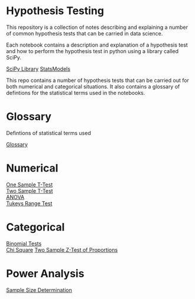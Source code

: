 # Hypothesis Testing

This repository is a collection of notes describing and explaining a number of common hypothesis tests that can be carried in data science.

Each notebook contains a description and explanation of a hypothesis test and how to perform the hypothesis test in python using a library called SciPy.

[SciPy Library](https://www.scipy.org/)
[StatsModels](https://www.statsmodels.org/stable/index.html)

This repo contains a number of hypothesis tests that can be carried out for both numerical and categorical situations.
It also contains a glossary of defintions for the statistical terms used in the notebooks.

# Glossary
Defintions of statistical terms used

[Glossary](https://github.com/rosslogan702/hypothesis_testing_notes/blob/master/glossary.md)

# Numerical
[One Sample T-Test](https://github.com/rosslogan702/hypothesis_testing_notes/blob/master/one_sample_t_tests.ipynb)  
[Two Sample T-Test](https://github.com/rosslogan702/hypothesis_testing_notes/blob/master/two_sample_t_test.ipynb)  
[ANOVA](https://github.com/rosslogan702/hypothesis_testing_notes/blob/master/anova.ipynb)  
[Tukeys Range Test](https://github.com/rosslogan702/hypothesis_testing_notes/blob/master/tukeys_range_test.ipynb)

# Categorical
[Binomial Tests](https://github.com/rosslogan702/hypothesis_testing_notes/blob/master/binomial_test.ipynb)  
[Chi Square](https://github.com/rosslogan702/hypothesis_testing_notes/blob/master/chi_square_test.ipynb)
[Two Sample Z-Test of Proportions](https://github.com/rosslogan702/hypothesis_testing_notes/blob/master/2_sample_z_test_proportion.ipynb)

# Power Analysis
[Sample Size Determination](https://github.com/rosslogan702/hypothesis_testing_notes/blob/master/sample_size_determination.ipynb)
